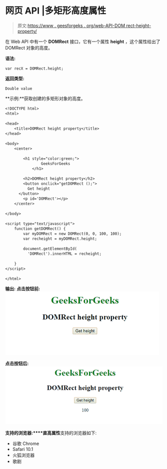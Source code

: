 # 网页 API |多矩形高度属性

> 原文:[https://www . geesforgeks . org/web-API-DOM rect-height-property/](https://www.geeksforgeeks.org/web-api-domrect-height-property/)

在 Web API 中有一个 **DOMRect** 接口，它有一个属性 **height** ，这个属性给出了 DOMRect 对象的高度。

**语法:**

```htmlhtml
var recX = DOMRect.height;
```

**返回类型:**

```htmlhtml
Double value
```

**示例:**获取创建的多矩形对象的高度。

```htmlhtml
<!DOCTYPE html>
<html>

<head>
    <title>DOMRect height property</title>
</head>

<body>
    <center>

        <h1 style="color:green;">  
                GeeksForGeeks  
            </h1>

        <h2>DOMRect height property</h2>
        <button onclick="getDOMRect ();">
          Get height
      </button>
        <p id='DOMRect'></p>
    </center>

</body>

<script type="text/javascript">
    function getDOMRect() {
        var myDOMRect = new DOMRect(0, 0, 100, 100);
        var recheight = myDOMRect.height;

        document.getElementById(
          'DOMRect').innerHTML = recheight;

    }
</script>

</html>
```

**输出:**
**点击按钮前:**
![](img/60a59dccf464a38b81c4446697e1d874.png)

**点击按钮后:**
![](img/3d4e336a160e372da488a175458f0c5e.png)

**支持的浏览器:****直高属性**支持的浏览器如下:

*   谷歌 Chrome
*   Safari 10.1
*   火狐浏览器
*   歌剧